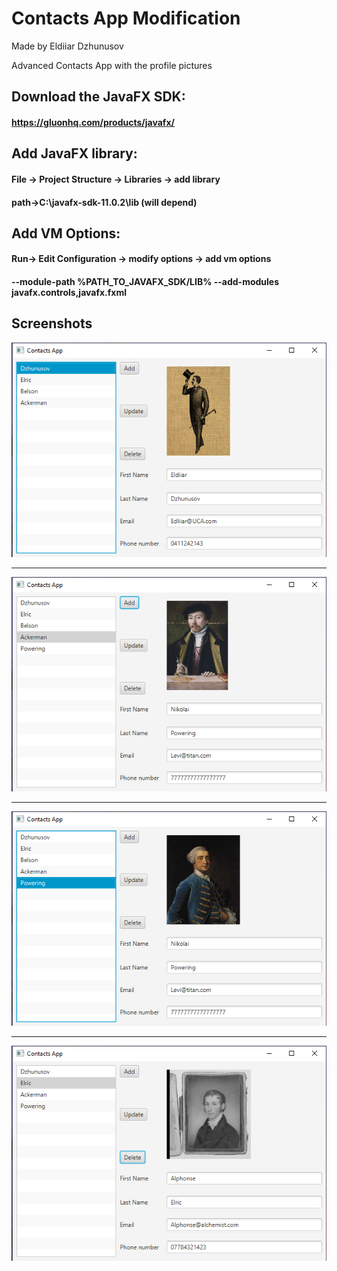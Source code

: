 # Contacts App Modification
Made by Eldiiar Dzhunusov

Advanced Contacts App with the profile pictures

## Download the JavaFX SDK:
#### https://gluonhq.com/products/javafx/

## Add JavaFX library:

#### File -> Project Structure -> Libraries -> add library 
#### path->C:\javafx-sdk-11.0.2\lib (will depend)

## Add VM Options:
#### Run-> Edit Configuration -> modify options -> add vm options
#### --module-path %PATH_TO_JAVAFX_SDK/LIB% --add-modules javafx.controls,javafx.fxml 

## Screenshots
![](img1.png)

---

![](img2.png)

---

![](img3.png)

---

![](img4.png)
